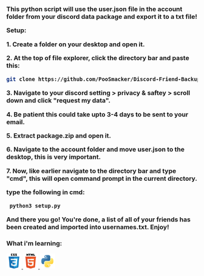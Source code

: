 

<h3 align="left">This python script will use the user.json file in the account folder from your discord data package and export it to a txt file!
<p>
<p align="left">Setup:
<p align="left">1. Create a folder on your desktop and open it.
<p align="left">2. At the top of file explorer, click the directory bar and paste this:

 ```sh 
 git clone https://github.com/PooSmacker/Discord-Friend-Backup.git
```
<p align="left">3. Navigate to your discord setting > privacy & saftey > scroll down and click "request my data".
<p align="left">4. Be patient this could take upto 3-4 days to be sent to your email.
<p align="left">5. Extract package.zip and open it.
<p align="left">6. Navigate to the account folder and move user.json to the desktop, this is very important.
<p align="left">7. Now, like earlier navigate to the directory bar and type "cmd", this will open command prompt in the current directory.
<p align="left">type the following in cmd:

```sh
 python3 setup.py
```
<p align="left">And there you go! You're done, a list of all of your friends has been created and imported into usernames.txt. Enjoy!

<h3 align="left">What i'm learning:</h3>
<p align="left"> <a href="https://www.w3schools.com/css/" target="_blank" rel="noreferrer"> <img src="https://raw.githubusercontent.com/devicons/devicon/master/icons/css3/css3-original-wordmark.svg" alt="css3" width="40" height="40"/> </a> <a href="https://www.w3.org/html/" target="_blank" rel="noreferrer"> <img src="https://raw.githubusercontent.com/devicons/devicon/master/icons/html5/html5-original-wordmark.svg" alt="html5" width="40" height="40"/> </a> <a href="https://www.python.org" target="_blank" rel="noreferrer"> <img src="https://raw.githubusercontent.com/devicons/devicon/master/icons/python/python-original.svg" alt="python" width="40" height="40"/> </a> </p>
